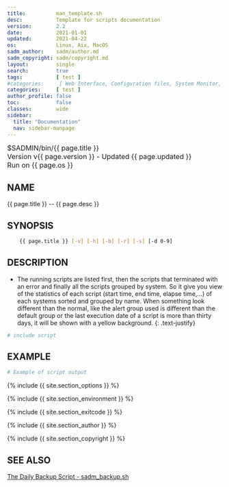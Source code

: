```yaml
---
title:          man_template.sh
desc:           Template for scripts documentation
version:        2.2
date:           2021-01-01
updated:        2021-04-22
os:             Linux, Aix, MacOS
sadm_author:    sadm/author.md
sadm_copyright: sadm/copyright.md
layout:         single
search:         true
tags:           [ test ] 
#categories:     [ Web Interface, Configuration files, System Monitor, Automated Server Scripts, Automated Client Scripts, Command Line Tools,  Utilities, Libraries, Templates, Test ] 
categories:     [ test ] 
author_profile: false
toc:            false
classes:        wide
sidebar:
  title: "Documentation"
  nav: sidebar-manpage
---
```


<font size="3">
<div>$SADMIN/bin/{{ page.title }}</div>
<div>Version v{{ page.version }} - Updated {{ page.updated }}</div>
<div>Run on {{ page.os }}</div>
</font>


<a id="name"></a>
## NAME
{{ page.title }} -- {{ page.desc }}


<a id="synopsis"></a>
## SYNOPSIS

```bash
    {{ page.title }} [-v] [-h] [-b] [-r] [-s] [-d 0-9]  
```


<a id="description"></a>
## DESCRIPTION

<!-- ![Daily Script Report Example](/assets/img/man/sadm_daily_report_script.png){: .align-center} -->
  - The running scripts are listed first, then the scripts that terminated with an error and 
  finally all the scripts grouped by system. So it give you view of the statistics of each script 
  (start time, end time, elapse time,...) of each systems sorted and grouped by name. When 
  something look different than the normal, like the alert group used is different than the 
  default group or the last execution date of a script is more than thirty days, it will be 
  shown with a yellow background. 
  {: .text-justify}
 
```bash
# include script
```


<a id="examples"></a>
## EXAMPLE

```bash
# Example of script output
```


{% include {{ site.section_options     }} %}

{% include {{ site.section_environment }} %}

{% include {{ site.section_exitcode    }} %}

{% include {{ site.section_author      }} %}

{% include {{ site.section_copyright   }} %}


<a id="seealso"></a>
## SEE ALSO
[The Daily Backup Script - sadm_backup.sh](#)
